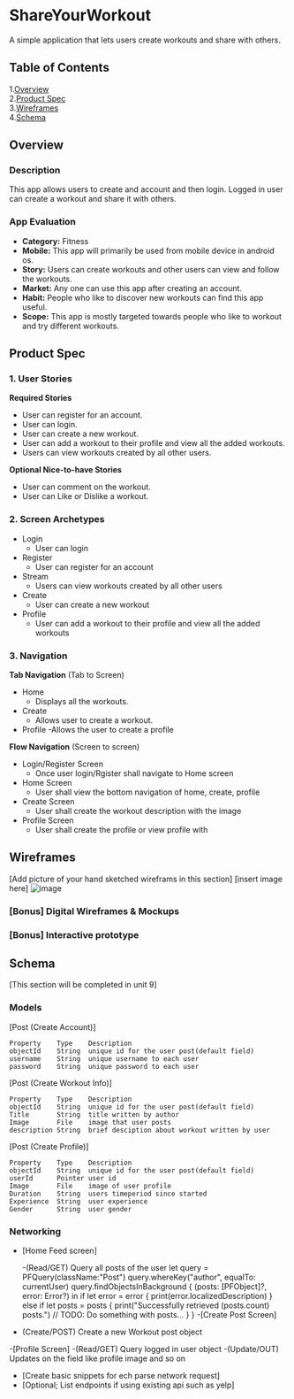 # ShareYourWorkout
A simple application that lets users create workouts and share with others.

## Table of Contents
1.[Overview](#Overview)  
2.[Product Spec](#Product-Spec)  
3.[Wireframes](#Wireframes)  
4.[Schema](#Schema)

## Overview
### Description
This app allows users to create and account and then login. Logged in user can create a workout and share it with others.

### App Evaluation
- **Category:** Fitness
- **Mobile:** This app will primarily be used from mobile device in android os.
- **Story:** Users can create workouts and other users can view and follow the workouts.
- **Market:** Any one can use this app after creating an account.
- **Habit:** People who like to discover new workouts can find this app useful.
- **Scope:** This app is mostly targeted towards people who like to workout and try different workouts.

## Product Spec

### 1. User Stories
**Required Stories**
 * User can register for an account.
 * User can login.
 * User can create a new workout.
 * User can add a workout to their profile and view all the added workouts.
 * Users can view workouts created by all other users.

**Optional Nice-to-have Stories**
 * User can comment on the workout.
 * User can Like or Dislike a workout.
 
### 2. Screen Archetypes
* Login
  * User can login
* Register
  * User can register for an account
* Stream
  * Users can view workouts created by all other users  
* Create
  * User can create a new workout
* Profile
  * User can add a workout to their profile and view all the added workouts  

### 3. Navigation
**Tab Navigation** (Tab to Screen)
* Home
  - Displays all the workouts.
* Create
  - Allows user to create a workout.
* Profile
 -Allows the user to create a profile

**Flow Navigation** (Screen to screen)
* Login/Register Screen
   * Once  user login/Rgister shall navigate to Home screen
* Home Screen
   * User shall view the bottom navigation of home, create, profile
* Create Screen
   * User shall create the workout description with the image
 * Profile Screen
   * User shall create the profile or view profile with

## Wireframes
[Add picture of your hand sketched wireframs in this section]
[insert image here]
![image](https://user-images.githubusercontent.com/66568997/139555078-25321394-f81c-402c-81f9-6d475c523f12.png)




### [Bonus] Digital Wireframes & Mockups

### [Bonus] Interactive prototype

## Schema
[This section will be completed in unit 9]
### Models
[Post (Create Account)]

	Property	Type	Description
	objectId	String	unique id for the user post(default field)
	username	String	unique username to each user
	password	String 	unique password to each user
	

[Post (Create Workout Info)]

	Property	Type	Description
	objectId	String	unique id for the user post(default field)
	Title		String	title written by author
	Image		File	image that user posts
	description	String	brief desciption about workout written by user

[Post (Create Profile)]

	Property	Type	Description
	objectId	String	unique id for the user post(default field)
	userId		Pointer	user id
	Image		File	image of user profile
	Duration	String	users timeperiod since started
	Experience	String	user experience
	Gender		String	user gender
	
	
	
	
### Networking
- [Home Feed screen]

	-(Read/GET) Query all posts of the user
		 let query = PFQuery(className:"Post")
		query.whereKey("author", equalTo: currentUser)
		query.findObjectsInBackground { (posts: [PFObject]?, error: Error?) in
		   if let error = error { 
		      print(error.localizedDescription)
		   } else if let posts = posts {
		      print("Successfully retrieved \(posts.count) posts.")
		  // TODO: Do something with posts...
		   }
		}
-[Create Post Screen] 
 - (Create/POST) Create a new Workout post object

-[Profile Screen]
 -(Read/GET) Query logged in user object
 -(Update/OUT) Updates on the field like profile image and so on

- [Create basic snippets for ech parse network request]
- [Optional; List endpoints if using existing api such as yelp]

